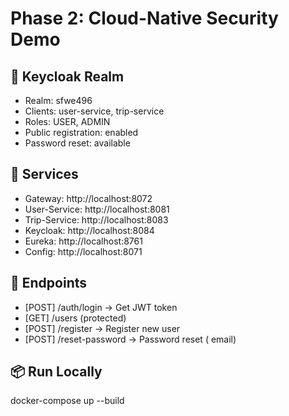 # Phase 2: Cloud-Native Security Demo

## 🔐 Keycloak Realm
- Realm: sfwe496
- Clients: user-service, trip-service
- Roles: USER, ADMIN
- Public registration: enabled
- Password reset: available

## 🚀 Services
- Gateway: http://localhost:8072
- User-Service: http://localhost:8081
- Trip-Service: http://localhost:8083
- Keycloak: http://localhost:8084
- Eureka: http://localhost:8761
- Config: http://localhost:8071
## 🔑 Endpoints
- [POST] /auth/login → Get JWT token
- [GET] /users (protected)
- [POST] /register → Register new user
- [POST] /reset-password → Password reset ( email)

## 📦 Run Locally
docker-compose up --build
